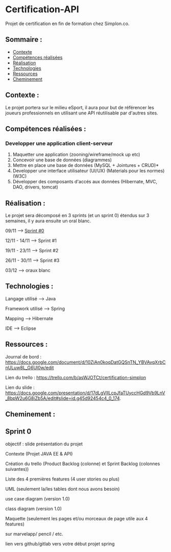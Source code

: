 # Certification-API
Projet de certification en fin de formation chez Simplon.co.

## Sommaire : 

* [Contexte](#contexte)
* [Compétences réalisées](#compétences-réalisées)
* [Réalisation](#réalisation)
* [Technologies](#technologies)
* [Ressources](#ressources)
* [Cheminement](#cheminement)

## Contexte :



Le projet portera sur le milieu eSport, il aura pour but de référencer les joueurs professionnels en utilisant une API réutilisable par d'autres sites.

## Compétences réalisées : 

### Developper une application client-serveur

1. Maquetter une application (zooning/wireframe/mock up etc)
2. Concevoir une base de données (diagrammes) 
3. Mettre en place une base de données (MySQL + Jointures + CRUD)* 
4. Developper une interface utilisateur (UI/UX) (Materials pour les normes) (W3C) 
5. Développer des composants d'accés aux données (Hibernate, MVC, DAO, drivers, tomcat)


## Réalisation : 

Le projet sera décomposé en 3 sprints (et un sprint 0) étendus sur 3 semaines, il y aura ensuite un oral blanc.

09/11 --> [Sprint #0](#Sprint-0) 

12/11 - 14/11 --> Sprint #1

19/11 - 23/11 --> Sprint #2

26/11 - 30/11 --> Sprint #3

03/12 --> oraux blanc

## Technologies :

Langage utilisé --> Java

Framework utilisé --> Spring

Mapping --> Hibernate

IDE --> Eclipse

## Ressources : 

Journal de bord : https://docs.google.com/document/d/10ZiAn0koqDatGQSnTN_YBVAvqXrbCnULuw8L_G6Ul0w/edit  

Lien du trello  : https://trello.com/b/asWJOTCt/certification-simplon

Lien du slide : https://docs.google.com/presentation/d/17dLgVlILcpJfaTUyccHGd9Vb9LnV_8bpW2u6G8iZb5A/edit#slide=id.g45d92454c4_0_174.

## Cheminement : 

## Sprint 0 

objectif : slide présentation du projet

Contexte (Projet JAVA EE & API)

Création du trello (Product Backlog (colonne) et Sprint Backlog (colonnes suivantes))

Liste des 4 premières features (4 user stories ou plus)

UML (seulement la/les tables dont nous avons besoin)

use case diagram (version 1.0)

class diagram (version 1.0)

Maquette (seulement les pages et/ou morceaux de page utile aux 4 features)

sur marvelapp/ pencil / etc.

lien vers github/gitlab vers votre début projet spring




